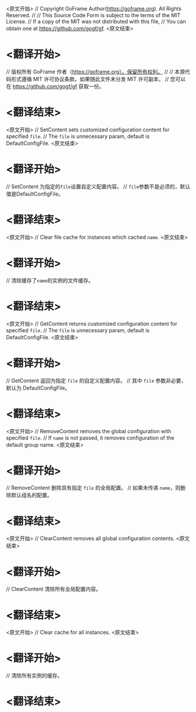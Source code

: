 
<原文开始>
// Copyright GoFrame Author(https://goframe.org). All Rights Reserved.
//
// This Source Code Form is subject to the terms of the MIT License.
// If a copy of the MIT was not distributed with this file,
// You can obtain one at https://github.com/gogf/gf.
<原文结束>

# <翻译开始>
// 版权所有 GoFrame 作者（https://goframe.org）。保留所有权利。
//
// 本源代码形式遵循 MIT 许可协议条款。如果随此文件未分发 MIT 许可副本，
// 您可以在 https://github.com/gogf/gf 获取一份。
# <翻译结束>


<原文开始>
// SetContent sets customized configuration content for specified `file`.
// The `file` is unnecessary param, default is DefaultConfigFile.
<原文结束>

# <翻译开始>
// SetContent 为指定的`file`设置自定义配置内容。
// `file`参数不是必须的，默认值是DefaultConfigFile。
# <翻译结束>


<原文开始>
// Clear file cache for instances which cached `name`.
<原文结束>

# <翻译开始>
// 清除缓存了`name`的实例的文件缓存。
# <翻译结束>


<原文开始>
// GetContent returns customized configuration content for specified `file`.
// The `file` is unnecessary param, default is DefaultConfigFile.
<原文结束>

# <翻译开始>
// GetContent 返回为指定 `file` 的自定义配置内容。
// 其中 `file` 参数非必要，默认为 DefaultConfigFile。
# <翻译结束>


<原文开始>
// RemoveContent removes the global configuration with specified `file`.
// If `name` is not passed, it removes configuration of the default group name.
<原文结束>

# <翻译开始>
// RemoveContent 删除具有指定 `file` 的全局配置。
// 如果未传递 `name`，则删除默认组名的配置。
# <翻译结束>


<原文开始>
// ClearContent removes all global configuration contents.
<原文结束>

# <翻译开始>
// ClearContent 清除所有全局配置内容。
# <翻译结束>


<原文开始>
// Clear cache for all instances.
<原文结束>

# <翻译开始>
// 清除所有实例的缓存。
# <翻译结束>

